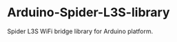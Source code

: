 Arduino-Spider-L3S-library
==========================

Spider L3S WiFi bridge library for Arduino platform.

